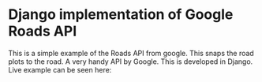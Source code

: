 # Django implementation of Google Roads API
This is a simple example of the Roads API from google. This snaps the road plots to the road. A very handy API by Google. This is developed in Django.
Live example can be seen here: 

